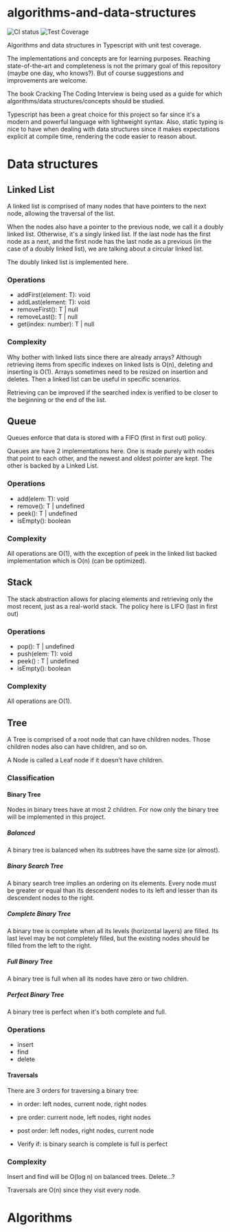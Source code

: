 # algorithms-and-data-structures

![CI status](https://github.com/fredzica/algorithms-and-data-structures/actions/workflows/node.js.yml/badge.svg)
![Test Coverage](https://api.codeclimate.com/v1/badges/c9a7e116c41f7ea2ade9/test_coverage)

Algorithms and data structures in Typescript with unit test coverage.

The implementations and concepts are for learning purposes. Reaching state-of-the-art and completeness is not the primary goal of this repository (maybe one day, who knows?). But of course suggestions and improvements are welcome.

The book Cracking The Coding Interview is being used as a guide for which algorithms/data structures/concepts should be studied.

Typescript has been a great choice for this project so far since it's a modern and powerful language with lightweight syntax. Also, static typing is nice to have when dealing with data structures since it makes expectations explicit at compile time, rendering the code easier to reason about.

# Data structures

## Linked List

A linked list is comprised of many nodes that have pointers to the next node, allowing the traversal of the list.

When the nodes also have a pointer to the previous node, we call it a doubly linked list. Otherwise, it's a singly linked list. If the last node has the first node as a next, and the first node has the last node as a previous (in the case of a doubly linked list), we are talking about a circular linked list.

The doubly linked list is implemented here.

### Operations

- addFirst(element: T): void
- addLast(element: T): void
- removeFirst(): T | null
- removeLast(): T | null
- get(index: number): T | null

### Complexity

Why bother with linked lists since there are already arrays? Although retrieving items from specific indexes on linked lists is O(n), deleting and inserting is O(1). Arrays sometimes need to be resized on insertion and deletes. Then a linked list can be useful in specific scenarios.

Retrieving can be improved if the searched index is verified to be closer to the beginning or the end of the list.

## Queue

Queues enforce that data is stored with a FIFO (first in first out) policy.

Queues are have 2 implementations here. One is made purely with nodes that point to each other, and the newest and oldest pointer are kept. The other is backed by a Linked List.

### Operations

- add(elem: T): void
- remove(): T | undefined
- peek(): T | undefined
- isEmpty(): boolean

### Complexity

All operations are O(1), with the exception of peek in the linked list backed implementation which is O(n) (can be optimized).

## Stack

The stack abstraction allows for placing elements and retrieving only the most recent, just as a real-world stack. The policy here is LIFO (last in first out)

### Operations

- pop(): T | undefined
- push(elem: T): void
- peek() : T | undefined
- isEmpty(): boolean

### Complexity

All operations are O(1).

## Tree

A Tree is comprised of a root node that can have children nodes. Those children nodes also can have children, and so on.

A Node is called a Leaf node if it doesn't have children.

### Classification

#### Binary Tree

Nodes in binary trees have at most 2 children. For now only the binary tree will be implemented in this project.

##### Balanced

A binary tree is balanced when its subtrees have the same size (or almost).

##### Binary Search Tree

A binary search tree implies an ordering on its elements. Every node must be greater or equal than its descendent nodes to its left and lesser than its descendent nodes to the right.

##### Complete Binary Tree

A binary tree is complete when all its levels (horizontal layers) are filled. Its last level may be not completely filled, but the existing nodes should be filled from the left to the right.

##### Full Binary Tree

A binary tree is full when all its nodes have zero or two children.

##### Perfect Binary Tree

A binary tree is perfect when it's both complete and full.

### Operations

- insert
- find
- delete

#### Traversals

There are 3 orders for traversing a binary tree:

- in order: left nodes, current node, right nodes
- pre order: current node, left nodes, right nodes
- post order: left nodes, right nodes, current node

- Verify if:
  is binary search
  is complete
  is full
  is perfect

### Complexity

Insert and find will be O(log n) on balanced trees. Delete...?

Traversals are O(n) since they visit every node.

# Algorithms
